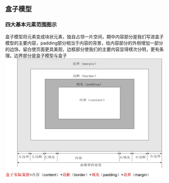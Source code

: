 ## 盒子模型
### 四大基本元素范围图示
盒子模型将元素变成块状元素，独自占领一片空间，期中内容部分是我们写进盒子模型的主要内容，padding部分相当于内容的背景，给内容部分的外侧增加一部分的边饰，留白使页面更具美观，边框部分使我们的主要内容显得楞次分明，更有条理。边界部分是盒子模型与盒子
![输入图片说明](/imgs/2024-05-13/FT7AUCe2rvBbSaLr.jpeg)
<!--stackedit_data:
eyJoaXN0b3J5IjpbLTk3NDY0OTcwOV19
-->